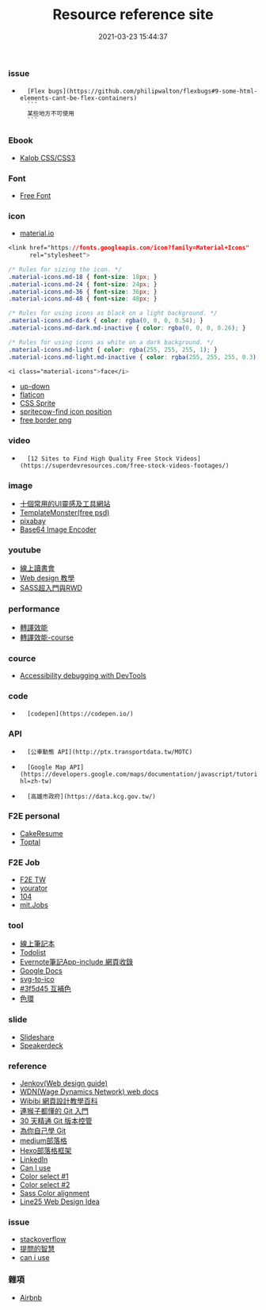 ﻿---
title: Resource reference site 
date: 2021-03-23 15:44:37
categories: Resource
tags:
	- sub-Resource
---

### issue
*		[Flex bugs](https://github.com/philipwalton/flexbugs#9-some-html-elements-cant-be-flex-containers)
		```
		某些地方不可使用
		```

### Ebook
*	[Kalob CSS/CSS3](https://cdn.kalob.io/books/CSSMasterclassBook.pdf?year=2018)

### Font
*   [Free Font](http://allfont.net/free/)

### icon
*   [material.io](https://material.io/tools/icons/)  

```css
<link href="https://fonts.googleapis.com/icon?family=Material+Icons"
      rel="stylesheet">

/* Rules for sizing the icon. */
.material-icons.md-18 { font-size: 18px; }
.material-icons.md-24 { font-size: 24px; }
.material-icons.md-36 { font-size: 36px; }
.material-icons.md-48 { font-size: 48px; }

/* Rules for using icons as black on a light background. */
.material-icons.md-dark { color: rgba(0, 0, 0, 0.54); }
.material-icons.md-dark.md-inactive { color: rgba(0, 0, 0, 0.26); }

/* Rules for using icons as white on a dark background. */
.material-icons.md-light { color: rgba(255, 255, 255, 1); }
.material-icons.md-light.md-inactive { color: rgba(255, 255, 255, 0.3); }

<i class="material-icons">face</i>
```
*   [up-down](https://www.flaticon.com/free-icons/up-down)
*   [flaticon](https://www.flaticon.com/)
*   [CSS Sprite](https://spritegen.website-performance.org/)
*   [spritecow-find icon position](http://www.spritecow.com/)
*   [free border png](https://www.freeiconspng.com/images/borders-png)

### video
*		[12 Sites to Find High Quality Free Stock Videos](https://superdevresources.com/free-stock-videos-footages/)

### image
*   [十個常用的UI靈感及工具網站](https://medium.com/as-a-product-designer/%E5%8D%81%E5%80%8B%E5%B8%B8%E7%94%A8%E7%9A%84ui%E9%9D%88%E6%84%9F%E5%8F%8A%E5%B7%A5%E5%85%B7%E7%B6%B2%E7%AB%99-4b21d4c0a5ac)
*   [TemplateMonster(free psd)](https://www.templatemonster.com/free-templates.php)
*   [pixabay](https://pixabay.com)
*   [Base64 Image Encoder](https://www.base64-image.de/)


### youtube
*   [線上讀書會](https://www.youtube.com/user/polo13999/feed)
*   [Web design 教學](https://www.youtube.com/user/LevelUpTuts/playlists)
*   [SASS超入門與RWD](https://www.youtube.com/watch?v=Kp7B_3TrQjg)


### performance
*	[轉譯效能](https://developers.google.com/web/fundamentals/performance/rendering/)
*	[轉譯效能-course](https://www.udacity.com/course/browser-rendering-optimization--ud860)


### cource
*	[Accessibility debugging with DevTools](https://moderndevtools.com/lessons/14)

### code 
*		[codepen](https://codepen.io/)

### API
*		[公車動態 API](http://ptx.transportdata.tw/MOTC)
*		[Google Map API](https://developers.google.com/maps/documentation/javascript/tutorial?hl=zh-tw)
*		[高雄市政府](https://data.kcg.gov.tw/)

### F2E personal
*   [CakeResume](https://www.cakeresume.com/search?query=%E5%89%8D%E7%AB%AF&page=1)
*   [Toptal ](https://www.toptal.com/front-end)

### F2E Job
*   [F2E TW](https://github.com/f2etw/jobs/issues)
*   [yourator](https://www.yourator.co/)
*   [104](https://www.104.com.tw/jobs/main/)
*   [mit.Jobs](https://mit.jobs/jobs?utf8=%E2%9C%93&search=%E5%89%8D%E7%AB%AF&c=)

### tool
*   [線上筆記本](https://trello.com/)
*   [Todolist](https://todoist.com/)
*   [Evernote筆記App-include 網頁收錄](https://evernote.com/intl/zh-tw)
*   [Google Docs](https://www.google.com.tw/intl/zh-TW/docs/about/)
*   [svg-to-ico](https://www.aconvert.com/icon/svg-to-ico/)
*   [#3f5d45 互補色](https://encycolorpedia.cn/3f5d45)
*   [色環](https://www.toolskk.com/color?color=%23123456)

### slide
*   [Slideshare](https://www.slideshare.net/)
*   [Speakerdeck](https://speakerdeck.com/)

### reference
*   [Jenkov(Web design guide)](http://tutorials.jenkov.com/)
*   [WDN(Wage Dynamics Network) web docs](https://developer.mozilla.org/zh-TW/)
*   [Wibibi 網頁設計教學百科](http://www.wibibi.com/)
*   [連猴子都懂的 Git 入門](https://backlog.com/git-tutorial/tw/)
*   [30 天精通 Git 版本控管](https://github.com/doggy8088/Learn-Git-in-30-days)
*   [為你自己學 Git](https://gitbook.tw/?utm_source=hexschool&utm_campaign=IT)
*   [medium部落格](https://medium.com/)
*   [Hexo部落格框架](https://hexo.io/zh-tw/index.html)
*   [LinkedIn](https://www.linkedin.com)
*   [Can I use](https://caniuse.com/#tables)
*   [Color select #1](https://www.w3schools.com/colors/colors_names.asp)
*   [Color select #2](https://www.w3schools.com/colors/colors_picker.asp)
*   [Sass Color alignment](http://jim-nielsen.com/sassme/)
*   [Line25 Web Design Idea](https://line25.com/)


### issue
*   [stackoverflow](https://stackoverflow.com/)
*   [提問的智慧](https://github.com/ryanhanwu/How-To-Ask-Questions-The-Smart-Way#%E5%9C%A8%E6%8F%90%E5%95%8F%E4%B9%8B%E5%89%8D)
*   [can i use](https://caniuse.com/)

### 雜項
*   [Airbnb](https://www.airbnb.com.tw/)











